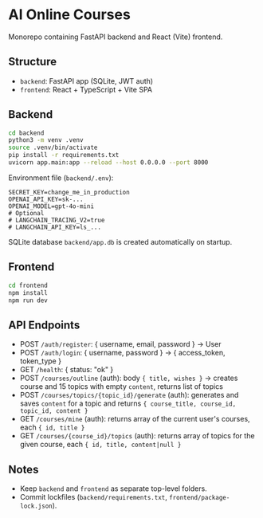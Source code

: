 # AI Online Courses

Monorepo containing FastAPI backend and React (Vite) frontend.

## Structure

- `backend`: FastAPI app (SQLite, JWT auth)
- `frontend`: React + TypeScript + Vite SPA

## Backend

```bash
cd backend
python3 -m venv .venv
source .venv/bin/activate
pip install -r requirements.txt
uvicorn app.main:app --reload --host 0.0.0.0 --port 8000
```

Environment file (`backend/.env`):

```
SECRET_KEY=change_me_in_production
OPENAI_API_KEY=sk-...
OPENAI_MODEL=gpt-4o-mini
# Optional
# LANGCHAIN_TRACING_V2=true
# LANGCHAIN_API_KEY=ls_...
```

SQLite database `backend/app.db` is created automatically on startup.

## Frontend

```bash
cd frontend
npm install
npm run dev
```

## API Endpoints

- POST `/auth/register`: { username, email, password } → User
- POST `/auth/login`: { username, password } → { access_token, token_type }
- GET `/health`: { status: "ok" }
- POST `/courses/outline` (auth): body `{ title, wishes }` → creates course and 15 topics with empty `content`, returns list of topics
- POST `/courses/topics/{topic_id}/generate` (auth): generates and saves `content` for a topic and returns `{ course_title, course_id, topic_id, content }`
- GET `/courses/mine` (auth): returns array of the current user's courses, each `{ id, title }`
- GET `/courses/{course_id}/topics` (auth): returns array of topics for the given course, each `{ id, title, content|null }`

## Notes

- Keep `backend` and `frontend` as separate top-level folders.
- Commit lockfiles (`backend/requirements.txt`, `frontend/package-lock.json`).
